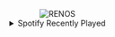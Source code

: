 <div align="center">
<picture>
    <source media="(prefers-color-scheme: dark)" srcset="https://i.ibb.co/99LPcyCD/output-gif.gif">
    <source media="(prefers-color-scheme: light)" srcset="https://i.ibb.co/99LPcyCD/output-gif.gif">
    <img alt="RENOS" src="https://i.ibb.co/99LPcyCD/output-gif.gif">
</picture>
<details>
<summary>Spotify Recently Played</summary>
<img src="https://spotify-recently-played-readme.vercel.app/api?user=31d6d6zerc5ct6kck32na2ozsqf4&unique=1&width=400" alt="Spotify" />
</details>
</div>

<!-- Image deletion URL: https://ibb.co/N6PRtWHv/34b1071639f09cdf3979d0086edbe691 -->